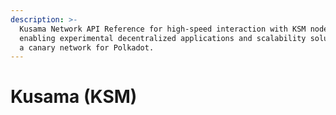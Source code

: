 ```yaml
---
description: >-
  Kusama Network API Reference for high-speed interaction with KSM nodes,
  enabling experimental decentralized applications and scalability solutions on
  a canary network for Polkadot.
---
```


# Kusama (KSM)

